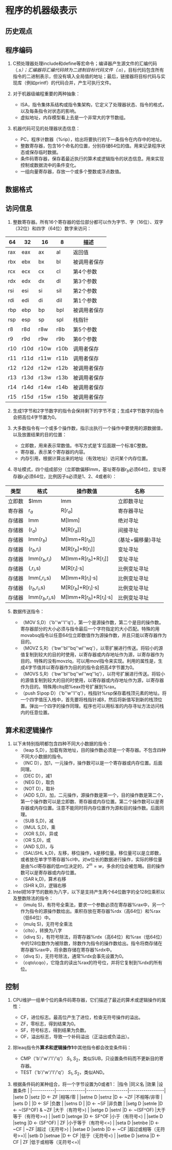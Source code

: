 # 程序的机器级表示 #

## 历史观点 ##

## 程序编码 ##

1. C预处理器处理include和define等宏命令；编译器产生源文件的汇编代码（*.s）；汇编器将汇编代码转为二进制目标代码文件（*.o），目标代码包含所有指令的二进制表示，但没有填入全局值的地址；最后，链接器将目标代码与实现库（例如printf）的代码合并，产生可执行文件。
2. 对于机器级编程重要的两种抽象：

    - ISA，指令集体系结构或指令集架构，它定义了处理器状态、指令的格式，以及每条指令对状态的影响。
    - 虚拟地址，内存模型看上去是一个非常大的字节数组。
3. 机器代码可见的处理器状态信息：

    - PC，程序计数器（%rip），给出将要执行的下一条指令在内存中的地址。
    - 整数寄存器，包含16个命名的位置，分别存储64位的值。用来记录程序状态或保存临时数据。
    - 条件码寄存器，保存着最近执行的算术或逻辑指令的状态信息。用来实现控制或数据流中的条件变化。
    - 一组向量寄存器，存放一个或多个整数或浮点数值。

## 数据格式 ##

## 访问信息 ##

1. 整数寄存器。所有16个寄存器的低位部分都可以作为字节、字（16位）、双字（32位）和四字（64位）数字来访问：

| 64 | 32  | 16  | 8    |   描述    |
|----|-----|-----|------|-----------|
|rax |eax  |ax   | al   |返回值      |
|rbx |ebx  |bx   | bl   |被调用者保存 |
|rcx |ecx  |cx   | cl   |第4个参数   |
|rdx |edx  |dx   | dl   |第3个参数   |
|rsi |esi  |si   | sil  |第2个参数   |
|rdi |edi  |di   | dil  |第1个参数   |
|rbp |ebp  |bp   | bpl  |被调用者保存 |
|rsp |esp  |sp   | spl  |栈指针      |
|r8  |r8d  |r8w  | r8b  |第5个参数   |
|r9  |r9d  |r9w  | r9b  |第6个参数   |
|r10 |r10d |r10w | r10b |调用者保存  |
|r11 |r11d |r11w | r11b |调用者保存  |
|r12 |r12d |r12w | r12b |被调用者保存 |
|r13 |r13d |r13w | r13b |被调用者保存 |
|r14 |r14d |r14w | r14b |被调用者保存 |
|r15 |r15d |r15w | r15b |被调用者保存 |

2. 生成1字节和2字节数字的指令会保持剩下的字节不变；生成4字节数字的指令会把高位4字节置为0。
3. 大多数指令有一个或多个操作数，指示出执行一个操作中要使用的源数据值，以及放置结果的目的位置：

    - 立即数，用来表示常数值。书写方式是'$'后面跟一个标准C整数。
    - 寄存器，表示某个寄存器的内容。
    - 内存引用，根据计算出来的地址（有效地址）访问某个内存位置。

4. 寻址模式，四个组成部分（立即数偏移Imm，基址寄存器$\text{r}_b$必须64位，变址寄存器$\text{r}_i$必须64位，比例因子s必须是1、2、4或者8）：

|   类型    |   格式                            |   操作数值                                      |   名称              |
|----------|-----------------------------------|-----------------------------------------------|--------------------|
|   立即数  |   $Imm                            |   Imm                                         |   立即数寻址         |
|   寄存器  |$\text{r}_a$                       |R[$\text{r}_a$]                                |   寄存器寻址         |
|   存储器  |   Imm                             |M[Imm]                                         |   绝对寻址           |
|   存储器  |($\text{r}_a$)                     |M[R[$\text{r}_a$]]                             |   间接寻址           |
|   存储器  |Imm($\text{r}_b$)                  |M[Imm+R[$\text{r}_b$]]                         |   (基址+偏移量)寻址   |
|   存储器  |($\text{r}_b$,$\text{r}_i$)        |M[R[$\text{r}_b$]+R[$\text{r}_i$]]             |   变址寻址           |
|   存储器  |Imm($\text{r}_b$,$\text{r}_i$)     |M[Imm+R[$\text{r}_b$]+R[$\text{r}_i$]]         |   变址寻址           |
|   存储器  |(,$\text{r}_i$,s)                  |M[R[$\text{r}_i$]$\cdot$s]                     |   比例变址寻址        |
|   存储器  |Imm(,$\text{r}_i$,s)               |M[Imm+R[$\text{r}_i$]$\cdot$s]                 |   比例变址寻址        |
|   存储器  |($\text{r}_b$,$\text{r}_i$,s)      |M[R[$\text{r}_b$]+R[$\text{r}_i$]$\cdot$s]     |   比例变址寻址        |
|   存储器  |Imm($\text{r}_b$,$\text{r}_i$,s)   |M[Imm+R[$\text{r}_b$]+R[$\text{r}_i$]$\cdot$s] |   比例变址寻址        |

5. 数据传送指令：

    - （MOV S,D）（'b'\'w'\'l'\'q'），第一个是源操作数，第二个是目的操作数。寄存器部分的大小必须与指令最后一个字符指定的大小匹配。特殊的用movabsq指令以任意64位立即数值作为源操作数，并且只能以寄存器作为目的。
    - （MOVZ S,R）（'bw'\'bl'\'bq'\'wl'\'wq'），以零扩展进行传送。将较小的源值复制到较大的目的时使用，以寄存器或内存地址作为源，以寄存器作为目的。特殊的没有movzlq，可以用movl指令来实现。利用的属性是，生成4字节值并以寄存器作为目的的指令会把高4字节置为0。
    - （MOVS S,R）（'bw'\'bl'\'bq'\'wl'\'wq'\'lq'），以符号扩展进行传送。将较小的源值复制到较大的目的时使用，以寄存器或内存地址作为源，以寄存器作为目的。特殊用cltq把%eax符号扩展到%rax。
    - （push S\pop D）（'b'\'w'\'l'\'q'），栈指针%rsp保存着栈顶元素的地址。将一个四字值压入栈中，首先要将栈指针减8，然后将新值写到新的栈顶位置。弹出一个四字的操作同理。程序也可以用标准的内存寻址方法访问栈内的任意位置。

## 算术和逻辑操作 ##

1. 以下未特别指明都包含四种不同大小数据的指令：
    - （leap S,D），加载有效地址，目的操作数必须是一个寄存器。不包含四种不同大小数据的指令。
    - （INC D），加1，一元操作，操作数可以是一个寄存器或内存位置。后面同理。
    - （DEC D），减1
    - （NEG D），取负
    - （NOT D），取补
    - （ADD S,D)，加，二元操作，源操作数是第一个，目的操作数是第二个，第一个操作数可以是立即数、寄存器或内存位置。第二个操作数可以是寄存器或内存位置。注意不能同时将内存位置作为源和目的操作数。后面同理。
    - （SUB S,D)，减
    - （IMUL S,D)，乘
    - （XOR S,D)，异或
    - （OR S,D)，或
    - （AND S,D)，与
    - （SAL\SHL k,D)，左移，移位操作，k是移位量。移位量可以是立即数，或者放在单字节寄存器%cl中。对w位长的数据进行操作，实际的移位量是由%cl寄存器的低m位决定的，$2^m=w$，多余的位会被忽略。目的操作数可以是寄存器或内存位置。
    - （SAR k,D)，算术右移
    - （SHR k,D)，逻辑右移
2. Intel把16字节的数称为八字，以下是支持产生两个64位数字的全128位乘积以及整数除法的指令：
    - （imulq S)，有符号全乘法，要求一个参数必须在寄存器%rax中，另一个作为指令的源操作数给出。乘积存放在寄存器%rdx（高64位）和%rax（低64位）中。
    - （mulq S)，无符号全乘法
    - （clto），转换为八字
    - （idivq S），有符号除法，将寄存器%rdx（高64位）和%rax（低64位）中的128位数作为被除数，除数作为指令的操作数给出。指令将商存储在寄存器%rax中，将余数存储在寄存器%rdx中。
    - （divq S），无符号除法，通常%rdx会事先设置为0。
    - （cqto\cqo），它隐含的读出%rax的符号位，并将它复制到%rdx的所有位。

## 控制 ##

1. CPU维护一组单个位的条件码寄存器，它们描述了最近的算术或逻辑操作的属性：

    - CF，进位标志。最高位产生了进位，检查无符号操作的溢出。
    - ZF，零标志，得到结果为0。
    - SF，符号标志，得到结果为负数。
    - OF，溢出标志，导致一个补码溢出（正溢出或负溢出）。

2. 除leaq指令外**算术和逻辑操作1**中其他指令都会改变条件码：
    - CMP（'b'/'w'/'l'/'q'） $S_1,S_2$，类似SUB，只设置条件码而不更新目的寄存器。
    - TEST（'b'/'w'/'l'/'q'） $S_1,S_2$，类似AND。

3. 根据条件码的某种组合，将一个字节设置为0或者1：
    |指令       |同义名         |效果                 |设置条件           |
    |-----------|--------------|--------------------|-----------------|
    |sete   D   |setz          |D <- ZF             |相等/零           |
    |setne  D   |setnz         |D <- ~ZF            |不相等/非零        |
    |sets   D   |              |D <- SF             |负数              |
    |setns  D   |              |D <- ~SF            |非负数            |
    |setg   D   |setnle        |D <- ~(SF^OF) & ~ZF |大于（有符号>)     |
    |setge  D   |setnl         |D <- ~(SF^OF)       |大于等于（有符号>=) |
    |setl   D   |setnge        |D <- SF^OF          |小于（有符号<)     |
    |setle  D   |setng         |D <- (SF^OF) \| ZF   |小于等于（有符号<=) |
    |seta   D   |setnbe        |D <- ~CF \| ~ZF      |超过（无符号>)      |
    |setae  D   |setnb         |D <- ~CF            |超过或相等（无符号>=)|
    |setb   D   |setnae        |D <- CF             |低于（无符号<)      |
    |setbe  D   |setna         |D <- CF \| ZF        |低于或相等（无符号<=)|

